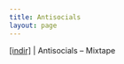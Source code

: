 ```yaml
---
title: Antisocials
layout: page
---
```

<a href="https://cloud.mail.ru/public/3857bab7194f/Antisocials%20-%20Mixtape" target="_blank">[indir]</a> | Antisocials &#8211; Mixtape